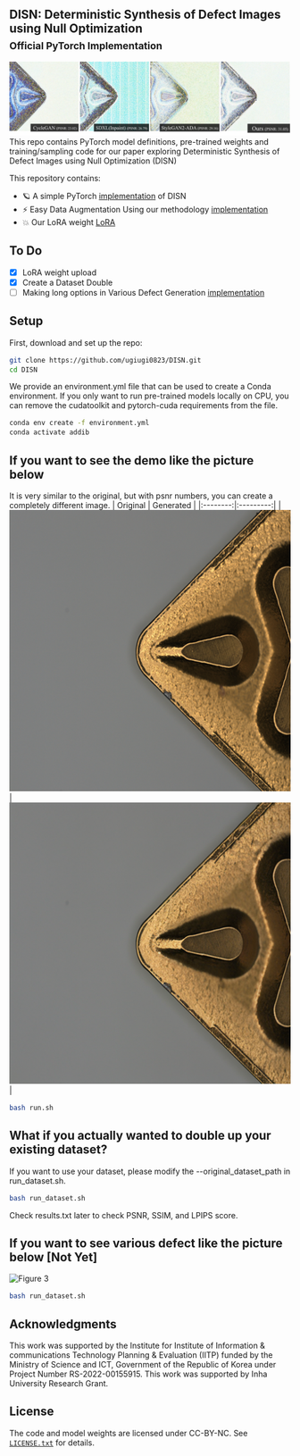 ## DISN: Deterministic Synthesis of Defect Images using Null Optimization<br><sub>Official PyTorch Implementation</sub>

![Figure 1](./fig/Figure1.jpg)
This repo contains PyTorch model definitions, pre-trained weights and training/sampling code for our paper exploring Deterministic Synthesis of Defect Images using Null Optimization (DISN) 




This repository contains:

* 🪐 A simple PyTorch [implementation](run.sh) of DISN
* ⚡️ Easy Data Augmentation Using our methodology [implementation](run_dataset.sh) 
* 💥 Our LoRA weight [LoRA](./lora/pytorch_lora_weights.safetensors)

## To Do

- [x] LoRA weight upload 
- [x] Create a Dataset Double 
- [ ] Making long options in Various Defect Generation [implementation](run_various.sh)  

## Setup

First, download and set up the repo:


```bash
git clone https://github.com/ugiugi0823/DISN.git
cd DISN
```

We provide an environment.yml file that can be used to create a Conda environment. If you only want to run pre-trained models locally on CPU, you can remove the cudatoolkit and pytorch-cuda requirements from the file.
```bash
conda env create -f environment.yml
conda activate addib
```


## If you want to see the demo like the picture below
It is very similar to the original, but with psnr numbers, you can create a completely different image.
| Original | Generated |
|:--------:|:---------:|
| ![Original](./fig/result_0.png) | ![Generated](./fig/result_1.png) |


```bash
bash run.sh
```

## What if you actually wanted to double up your existing dataset?
If you want to use your dataset, please modify the --original_dataset_path in run_dataset.sh.
```bash
bash run_dataset.sh
```
Check results.txt later to check PSNR, SSIM, and LPIPS score.


## If you want to see various defect like the picture below [Not Yet]
![Figure 3](./fig/result_3.jpg)
```bash
bash run_dataset.sh
```




## Acknowledgments
This work was supported by the Institute for Institute of Information \& communications Technology Planning \& Evaluation (IITP) funded by the Ministry of Science and ICT, Government of the Republic of Korea under Project Number RS-2022-00155915. This work was supported by Inha University Research Grant.




## License
The code and model weights are licensed under CC-BY-NC. See [`LICENSE.txt`](LICENSE.txt) for details.